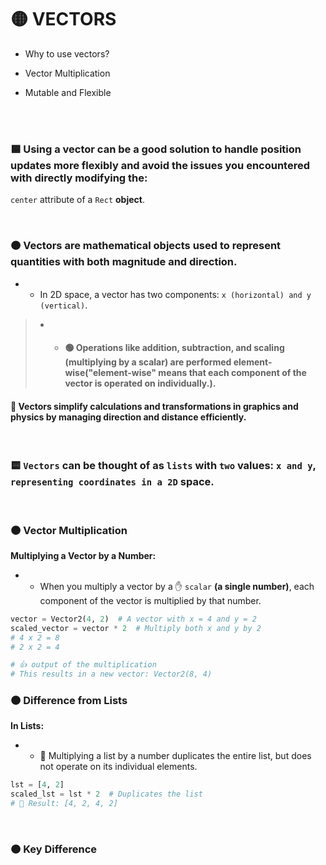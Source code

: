 # 🟡 VECTORS


- Why to use vectors?

- Vector Multiplication

- Mutable and Flexible

<br>
<br>

 ### 🟦 Using a vector can be a good solution  to handle position updates more flexibly and avoid the issues you encountered with directly modifying the:

  `center` attribute of a `Rect` **object**.

<br>


### 🟠 Vectors are mathematical objects used to represent quantities with both magnitude and direction.

- -  In 2D space, a vector has two components: `x (horizontal) and y (vertical)`.

> - -  #### 🟢 Operations like addition, subtraction, and scaling (multiplying by a scalar) are performed element-wise("element-wise" means that each component of the vector is operated on individually.).

#### 🍊 Vectors simplify calculations and transformations in graphics and physics by managing direction and distance efficiently.


<br>

### 🟨 `Vectors` can be thought of as `lists` with `two` values: `x and y`, `representing coordinates in a 2D` space.

<br>

### 🟤 Vector Multiplication

**Multiplying a Vector by a Number:**

- -  When you multiply a vector by a ✋ `scalar` **(a single number)**, each component of the vector is multiplied by that number.

```python
vector = Vector2(4, 2)  # A vector with x = 4 and y = 2
scaled_vector = vector * 2  # Multiply both x and y by 2
# 4 x 2 = 8
# 2 x 2 = 4

# 👍 output of the multiplication
# This results in a new vector: Vector2(8, 4)


```
### 🟤 Difference from Lists

**In Lists:**

- - 🔴 Multiplying a list by a number duplicates the entire list, but does not operate on its individual elements.

```python
lst = [4, 2]
scaled_lst = lst * 2  # Duplicates the list
# 🔴 Result: [4, 2, 4, 2]

```
<br>


### 🟠  Key Difference

